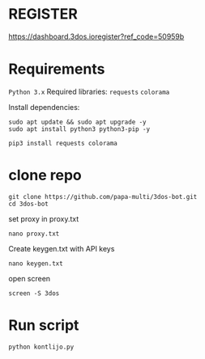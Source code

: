 # REGISTER
https://dashboard.3dos.ioregister?ref_code=50959b

# Requirements

```Python 3.x```
Required libraries: ```requests```  ```colorama```


Install dependencies:


```
sudo apt update && sudo apt upgrade -y
sudo apt install python3 python3-pip -y
```

```
pip3 install requests colorama
```

# clone repo

```
git clone https://github.com/papa-multi/3dos-bot.git 
cd 3dos-bot
```

set proxy  in proxy.txt

```
nano proxy.txt
```

Create keygen.txt with API keys

```
nano keygen.txt
```

open screen 

```
screen -S 3dos
```


# Run script

```
python kontlijo.py
```



